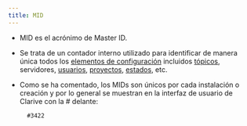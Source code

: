 ```yaml
---
title: MID
---
```

* MID es el acrónimo de Master ID.
* Se trata de un contador interno utilizado para identificar de manera única todos los [elementos de configuración](Conceptos/ci) incluidos [tópicos](Conceptos/topic), servidores, [usuarios](Administracion/user), [proyectos](Conceptos/project), [estados](Conceptos/status), etc.
* Como se ha comentado, los MIDs son únicos por cada instalación o creación y por lo general se muestran en la interfaz de usuario de Clarive con la # delante:
            
        #3422


    
